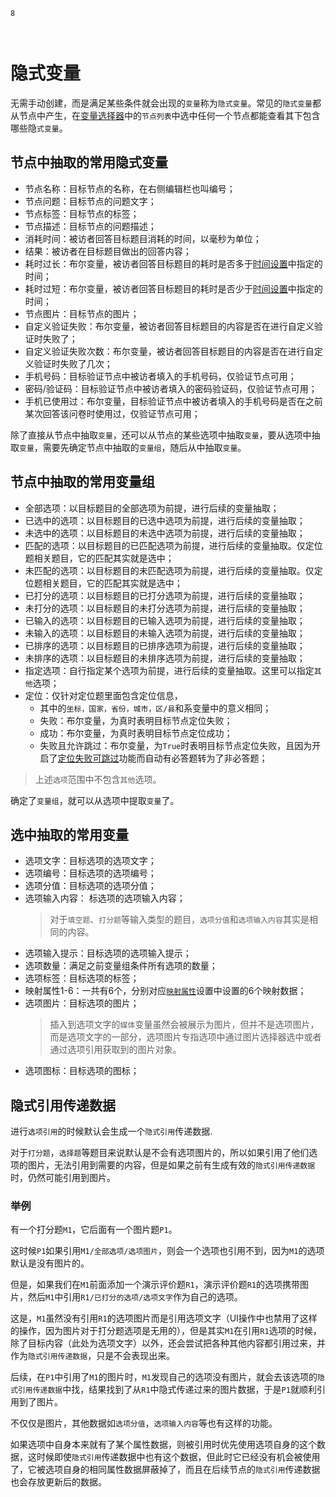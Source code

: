 ```index
8
```
```tag

```
```summary
```
# 隐式变量
无需手动创建，而是满足某些条件就会出现的`变量`称为`隐式变量`。常见的`隐式变量`都从节点中产生，在[变量选择器](./12useVariable.md#变量选择器)中的`节点列表`中选中任何一个节点都能查看其下包含哪些隐`式变量`。

## 节点中抽取的常用隐式变量
+ 节点名称：目标节点的名称，在右侧编辑栏也叫编号；
+ 节点问题：目标节点的问题文字；
+ 节点标签：目标节点的标签；
+ 节点描述：目标节点的问题描述；
+ 消耗时间：被访者回答目标题目消耗的时间，以毫秒为单位；
+ 结果：被访者在目标题目做出的回答内容；
+ 耗时过长：布尔变量，被访者回答目标题目的耗时是否多于[时间设置](../17advancedFunction/05timeSetting.md)中指定的时间；
+ 耗时过短：布尔变量，被访者回答目标题目的耗时是否少于[时间设置](../17advancedFunction/05timeSetting.md)中指定的时间；
+ 节点图片：目标节点的图片；
+ 自定义验证失败：布尔变量，被访者回答目标题目的内容是否在进行自定义验证时失败了；
+ 自定义验证失败次数：布尔变量，被访者回答目标题目的内容是否在进行自定义验证时失败了几次；
+ 手机号码：目标验证节点中被访者填入的手机号码，仅验证节点可用；
+ 密码/验证码：目标验证节点中被访者填入的密码验证码，仅验证节点可用；
+ 手机已使用过：布尔变量，目标验证节点中被访者填入的手机号码是否在之前某次回答该问卷时使用过，仅验证节点可用；

除了直接从节点中抽取`变量`，还可以从节点的某些选项中抽取`变量`，要从选项中抽取`变量`，需要先确定节点中抽取的`变量组`，随后从中抽取`变量`。

## 节点中抽取的常用变量组
+ 全部选项：以目标题目的全部选项为前提，进行后续的变量抽取；
+ 已选中的选项：以目标题目的已选中选项为前提，进行后续的变量抽取；
+ 未选中的选项：以目标题目的未选中选项为前提，进行后续的变量抽取；
+ 匹配的选项：以目标题目的已匹配选项为前提，进行后续的变量抽取。仅定位题相关题目，它的匹配其实就是选中；
+ 未匹配的选项：以目标题目的未匹配选项为前提，进行后续的变量抽取。仅定位题相关题目，它的匹配其实就是选中；
+ 已打分的选项：以目标题目的已打分选项为前提，进行后续的变量抽取；
+ 未打分的选项：以目标题目的未打分选项为前提，进行后续的变量抽取；
+ 已输入的选项：以目标题目的已输入选项为前提，进行后续的变量抽取；
+ 未输入的选项：以目标题目的未输入选项为前提，进行后续的变量抽取；
+ 已排序的选项：以目标题目的已排序选项为前提，进行后续的变量抽取；
+ 未排序的选项：以目标题目的未排序选项为前提，进行后续的变量抽取；
+ 指定选项：自行指定某个选项为前提，进行后续的变量抽取。这里可以指定`其他`选项；
+ 定位：仅针对定位题里面包含定位信息，
  + 其中的`坐标，国家，省份，城市，区/县`和系变量中的意义相同；
  + 失败：布尔变量，为真时表明目标节点定位失败；
  + 成功：布尔变量，为真时表明目标节点定位成功；
  + 失败且允许跳过：布尔变量，为`True`时表明目标节点定位失败，且因为开启了[定位失败可跳过](../10nodes/questionnaireNodes/14location.md)功能而自动有必答题转为了非必答题；

> 上述`选项`范围中不包含`其他`选项。

确定了`变量组`，就可以从选项中提取`变量`了。

## 选中抽取的常用变量
+ 选项文字：目标选项的选项文字；
+ 选项编号：目标选项的选项编号；
+ 选项分值：目标选项的选项分值；
+ 选项输入内容： 标选项的选项输入内容；
   > 对于`填空题`、`打分题`等输入类型的题目，`选项分值`和`选项输入内容`其实是相同的内容。
+ 选项输入提示：目标选项的选项输入提示；
+ 选项数量：满足之前变量组条件所有选项的数量；
+ 选项标签：目标选项的标签；
+ 映射属性1-6：一共有6个，分别对应[`映射属性`](../11nodeSettings/04optionAdvancedSetting/05propertyMap.md)设置中设置的6个映射数据；
+ 选项图片：目标选项的图片；
  > 插入到选项文字的`媒体`变量虽然会被展示为图片，但并不是选项图片，而是选项文字的一部分，选项图片专指选项中通过图片选择器选中或者通过选项引用获取到的图片对象。
+ 选项图标：目标选项的图标；

## 隐式引用传递数据

进行`选项引用`的时候默认会生成一个`隐式引用`传递数据.

对于`打分题`，`选择题`等题目来说默认是不会有选项图片的，所以如果引用了他们选项的图片，无法引用到需要的内容，但是如果之前有生成有效的`隐式引用传递数据`时，仍然可能引用到图片。

### 举例
有一个打分题`M1`，它后面有一个图片题`P1`。

这时候`P1`如果引用`M1/全部选项/选项图片`，则会一个选项也引用不到，因为`M1`的选项默认是没有图片的。

但是，如果我们在`M1`前面添加一个演示评价题`R1`，演示评价题`R1`的选项携带图片，然后`M1`中引用`R1/已打分的选项/选项文字`作为自己的选项。

这是，`M1`虽然没有引用`R1`的选项图片而是引用选项文字（UI操作中也禁用了这样的操作，因为图片对于打分题选项是无用的），但是其实`M1`在引用`R1`选项的时候，除了目标内容（此处为选项文字）以外，还会尝试把各种其他内容都引用过来，并作为`隐式引用传递数据`，只是不会表现出来。

后续，在`P1`中引用了`M1`的图片时，`M1`发现自己的选项没有图片，就会去该选项的`隐式引用传递数据`中找，结果找到了从`R1`中隐式传递过来的图片数据，于是`P1`就顺利引用到了图片。

不仅仅是图片，其他数据如`选项分值`，`选项输入内容`等也有这样的功能。

如果选项中自身本来就有了某个属性数据，则被引用时优先使用选项自身的这个数据，这时候即使`隐式引用`传递数据中也有这个数据，但此时它已经没有机会被使用了，它被选项自身的相同属性数据屏蔽掉了，而且在后续节点的`隐式引用`传递数据也会存放更新后的数据。